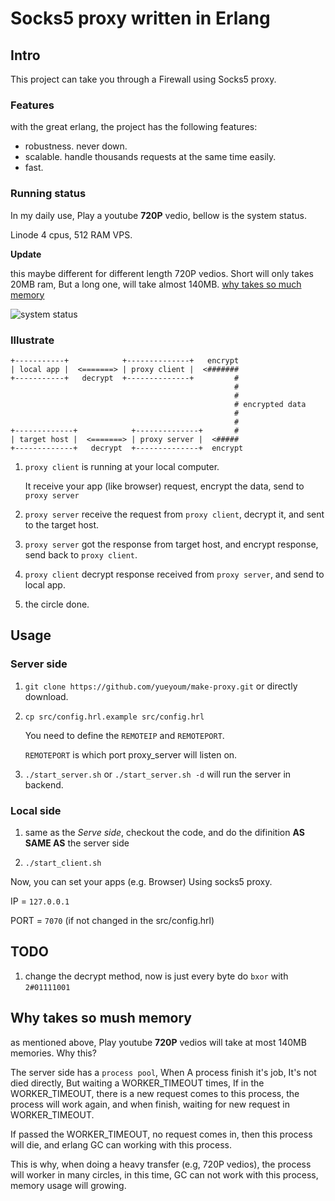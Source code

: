 # Socks5 proxy written in Erlang

## Intro

This project can take you through a Firewall using Socks5 proxy.

### Features

with the great erlang, the project has the following features:

*   robustness. never down.
*   scalable. handle thousands requests at the same time easily.
*   fast.

### Running status

In my daily use, Play a youtube **720P** vedio, bellow is the system status.

Linode 4 cpus, 512 RAM VPS.

**Update**

this maybe different for different length 720P vedios.
Short will only takes 20MB ram, But a long one, will take almost 140MB.
[why takes so much memory]()

![system status](http://i1297.photobucket.com/albums/ag23/yueyoum/uuu_zpsd70d73bb.png)




### Illustrate

```
+-----------+            +--------------+   encrypt
| local app |  <=======> | proxy client |  <#######
+-----------+   decrypt  +--------------+         #
                                                  #
                                                  #
                                                  # encrypted data
                                                  #
                                                  #
+-------------+            +--------------+       #
| target host |  <=======> | proxy server |  <#####
+-------------+   decrypt  +--------------+  encrypt
```

1.  `proxy client` is running at your local computer.

    It receive your app (like browser) request, encrypt the data,
    send to `proxy server`

2.  `proxy server` receive the request from `proxy client`,
    decrypt it, and sent to the target host.

3.  `proxy server` got the response from target host, and encrypt response,
    send back to `proxy client`.

4.  `proxy client` decrypt response received from `proxy server`,
    and send to local app.

5.  the circle done.


## Usage

### Server side

1.  `git clone https://github.com/yueyoum/make-proxy.git` or directly download.
2.  `cp src/config.hrl.example src/config.hrl`

    You need to define the `REMOTEIP` and `REMOTEPORT`.

    `REMOTEPORT` is which port proxy_server will listen on.

4.  `./start_server.sh` or `./start_server.sh -d` will run the server in backend.


### Local side

1.  same as the *Serve side*, checkout the code, and do the difinition **AS SAME AS** the server side

2.  `./start_client.sh`


Now, you can set your apps (e.g. Browser) Using socks5 proxy.

IP = `127.0.0.1`

PORT = `7070`  (if not changed in the src/config.hrl)


## TODO

1.  change the decrypt method, now is just  every byte do `bxor` with `2#01111001`



## Why takes so mush memory

as mentioned above, Play youtube **720P** vedios will take at most 140MB memories.
Why this?

The server side has a `process pool`, 
When A process finish it's job, It's not died directly, But waiting a WORKER_TIMEOUT times,
If in the WORKER_TIMEOUT, there is a new request comes to this process, 
the process will work again, and when finish, waiting for new request in WORKER_TIMEOUT.

If passed the WORKER_TIMEOUT, no request comes in, then this process will die,
and erlang GC can working with this process.

This is why, when doing a heavy transfer (e.g, 720P vedios),
the process will worker in many circles,
in this time, GC can not work with this process, memory usage will growing.


